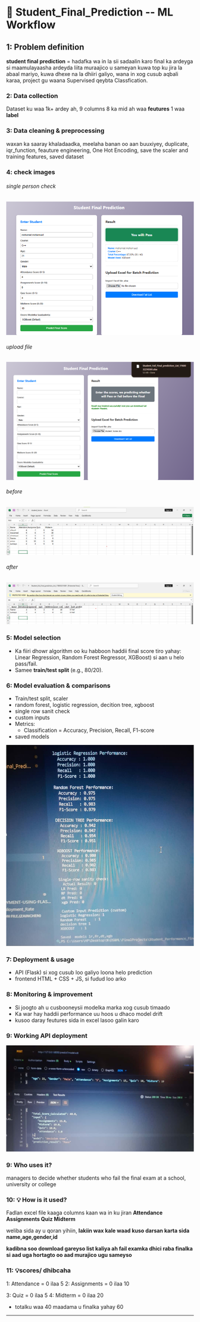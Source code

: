 # 📖 Student_Final_Prediction -- ML Workflow

## 1: Problem definition

 **student final prediction** = hadafka wa in la sii sadaalin karo final ka ardeyga si maamulayaasha ardeyda liita muraajico u sameyan kuwa top ku jira la abaal mariyo, kuwa dhexe na la dhiiri galiyo, wana in xog cusub aqbali karaa, project gu waana Supervised qeybta Classfication.

### 2: Data collection

Dataset ku waa 1k+ ardey ah, 9 columns 8 ka mid ah waa **feutures** 1 waa **label**

### 3: Data cleaning & preprocessing

waxan ka saaray khaladaadka, meelaha banan oo aan buuxiyey, duplicate, iqr_function, feauture engineering, One Hot Encoding, save the scaler and training features, saved dataset

### 4: check images

###### single person check

![alt text](./images/single-person-check.png)

###### upload file

![alt text](./images/file_check.png)

###### before

![alt text](./images/before.png)

###### after

![alt text](./images/after.png)

### 5: Model selection

* Ka fiiri dhowr algorithm oo ku habboon haddii final score tiro yahay: Linear Regression, Random Forest Regressor, XGBoost) si aan u helo pass/fail.
* Samee **train/test split** (e.g., 80/20).

### 6: Model evaluation & comparisons

* Train/test split, scaler
* random forest, logistic regression, decition tree, xgboost
* single row sanit check
* custom inputs
* Metrics:
  * Classification =  Accuracy, Precision, Recall, F1-score
* saved models

![alt text](./images/models.jpg)

### 7: Deployment & usage

* API (Flask) si xog cusub loo galiyo loona helo prediction
* frontend HTML + CSS + JS, si fudud loo arko

### 8: Monitoring & improvement

* Si joogto ah u cusbooneysii modelka marka xog cusub timaado
* Ka war hay haddii performance uu hoos u dhaco model drift
* kusoo daray feutures sida in excel lasoo galin karo

### 9: Working API deployment

![alt text](./images/WhatsApp%20Image%202025-10-10%20at%2020.19.25_aad444c7.jpg)

### 9: Who uses it?

managers to decide whether students who fail the final exam at a school, university or college

### 10: 💡 How is it used?

Fadlan excel file kaaga columns kaan wa in ku jiran    **Attendance  Assignments  Quiz  Midterm**

weliba sida ay u qoran yihiin, **lakiin wax kale waad kuso darsan karta sida  name,age,gender,id**

**kadibna soo download gareyso list kaliya ah fail examka dhici raba finalka si aad uga hortagto oo aad murajico ugu sameyso**

### 11: 💡scores/ dhibcaha

1: Attendance = 0 ilaa 5                 2: Assignments = 0 ilaa 10

3: Quiz = 0 ilaa 5                           4: Midterm = 0 ilaa 20

* totalku waa 40          maadama u finalka yahay 60

---
